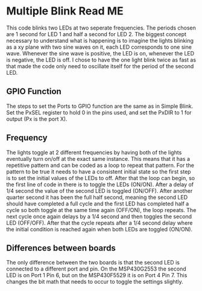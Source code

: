 # Multiple Blink Read ME
This code blinks two LEDs at two seperate frequencies. The periods chosen are 1 second for LED 1 and half a second for LED 2. The biggest concept necessary to understand what is happening is to imagine the lights blinking as a xy plane with two sine waves on it, each LED corresponds to one sine wave. Whenever the sine wave is positive, the LED is on, whenever the LED is negative, the LED is off. I chose to have the one light blink twice as fast as that made the code only need to oscillate itself for the period of the second LED.

## GPIO Function
The steps to set the Ports to GPIO function are the same as in Simple Blink. Set the PxSEL register to hold 0 in the pins used, and set the PxDIR to 1 for output (Px is the port X).

## Frequency
The lights toggle at 2 different frequencies by having both of the lights eventually turn on/off at the exact same instance. This means that it has a repetitive pattern and can be coded as a loop to repeat that pattern. For the pattern to be true it needs to have a consistent initial state so the first step is to set the initial values of the LEDs to off. After that the loop can begin, so the first line of code in there is to toggle the LEDs (ON/ON). After a delay of 1/4 second the value of the second LED is toggled (ON/OFF). After another quarter second it has been the full half second, meaning the second LED should have completed a full cycle and the first LED has completed half a cycle so both toggle at the same time again (OFF/ON), the loop repeats. The next cycle once again delays by a 1/4 second and then toggles the second LED (OFF/OFF). After that the cycle repeats after a 1/4 second delay where the initial condition is reached again when both LEDs are toggled (ON/ON).

## Differences between boards
The only difference between the two boards is that the second LED is connected to a different port and pin. On the MSP430G2553 the second LED is on Port 1 Pin 6, but on the MSP430F5529 it is on Port 4 Pin 7. This changes the bit math that needs to occur to toggle the settings slightly.
